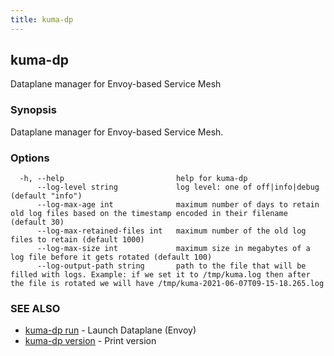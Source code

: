 ```yaml
---
title: kuma-dp
---
```

## kuma-dp

Dataplane manager for Envoy-based Service Mesh

### Synopsis

Dataplane manager for Envoy-based Service Mesh.

### Options

```
  -h, --help                         help for kuma-dp
      --log-level string             log level: one of off|info|debug (default "info")
      --log-max-age int              maximum number of days to retain old log files based on the timestamp encoded in their filename (default 30)
      --log-max-retained-files int   maximum number of the old log files to retain (default 1000)
      --log-max-size int             maximum size in megabytes of a log file before it gets rotated (default 100)
      --log-output-path string       path to the file that will be filled with logs. Example: if we set it to /tmp/kuma.log then after the file is rotated we will have /tmp/kuma-2021-06-07T09-15-18.265.log
```

### SEE ALSO

* [kuma-dp run](kuma-dp_run)	 - Launch Dataplane (Envoy)
* [kuma-dp version](kuma-dp_version)	 - Print version

